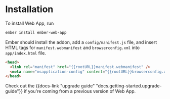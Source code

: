 # Installation

To install Web App, run

```sh
ember install ember-web-app
```

Ember should install the addon, add a `config/manifest.js` file, and insert HTML tags for `manifest.webmanifest` and `browserconfig.xml` into `app/index.html` file.

```html
<head>
  <link rel="manifest" href="{{rootURL}}manifest.webmanifest" />
  <meta name="msapplication-config" content="{{rootURL}}browserconfig.xml" />
</head>
```

Check out the {{docs-link "upgrade guide" "docs.getting-started.upgrade-guide"}} if you're coming from a previous version of Web App.
